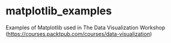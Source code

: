 # matplotlib_examples
Examples of Matplotlib used in The Data Visualization Workshop (https://courses.packtpub.com/courses/data-visualization)
